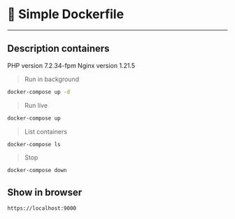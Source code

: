 # 🐳 Simple Dockerfile 
*****
## Description containers
PHP version 7.2.34-fpm
Nginx version 1.21.5

> Run in background

```bash
docker-compose up -d
```

> Run live

```bash
docker-compose up

```

> List containers

```bash
docker-compose ls
```

> Stop

```bash
docker-compose down
```

## Show in browser

```bash
https://localhost:9000
```
